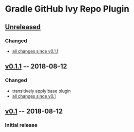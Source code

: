 Gradle GitHub Ivy Repo Plugin
=============================

[Unreleased]
------------

### Changed

- [all changes since v0.1.1]

[v0.1.1] -- 2018-08-12
----------------------

### Changed

- transitively apply base plugin
- [all changes since v0.1]

[v0.1] -- 2018-08-12
--------------------

### Initial release

[Unreleased]: https://github.com/m2ci-msp/gradle-github-ivy-repo-plugin/tree/master
[all changes since v0.1.1]: https://github.com/m2ci-msp/gradle-github-ivy-repo-plugin/compare/v0.1.1...HEAD
[v0.1.1]: https://github.com/m2ci-msp/gradle-github-ivy-repo-plugin/releases/tag/v0.1.1
[all changes since v0.1]: https://github.com/m2ci-msp/gradle-github-ivy-repo-plugin/compare/v0.1...v0.1.1
[v0.1]: https://github.com/m2ci-msp/gradle-github-ivy-repo-plugin/releases/tag/v0.1
